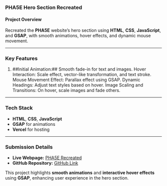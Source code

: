 ### PHA5E Hero Section Recreated

#### Project Overview  
Recreated the **PHA5E** website’s hero section using **HTML**, **CSS**, **JavaScript**, and **GSAP**, with smooth animations, hover effects, and dynamic mouse movement.

---

### Key Features
1. ##Initial Animation:##
    Smooth fade-in for text and images.
Hover Interaction: Scale effect, vector-like transformation, and text stroke.
Mouse Movement Effect: Parallax effect using GSAP.
Dynamic Headings: Adjust text styles based on hover.
Image Scaling and Transitions: On hover, scale images and fade others.

---

### Tech Stack  
- **HTML**, **CSS**, **JavaScript**  
- **GSAP** for animations  
- **Vercel** for hosting

---

### Submission Details  

- **Live Webpage:** [PHA5E Recreated](https://pha5e-recreate.vercel.app/)  
- **GitHub Repository:** [GitHub Link](https://github.com/fayolamenezes/pha5e-recreate.git)  

This project highlights **smooth animations** and **interactive hover effects** using **GSAP**, enhancing user experience in the hero section.
